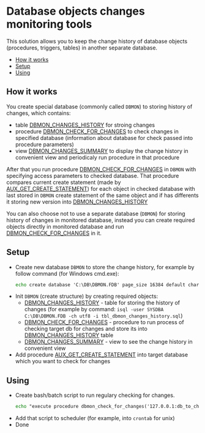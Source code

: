 # Database objects changes monitoring tools

This solution allows you to keep the change history of database objects (procedures, triggers, tables)
in another separate database.

<!-- MarkdownTOC autolink="true" lowercase="all" uri_encoding="false" -->

- [How it works](#how-it-works)
- [Setup](#setup)
- [Using](#using)

<!-- /MarkdownTOC -->


## How it works

You create special database (commonly called `DBMON`) to storing history of changes,
which contains:

- table [DBMON_CHANGES_HISTORY][] for stroing changes
- procedure [DBMON_CHECK_FOR_CHANGES][] to check changes in specified database
(information about database for check passed into procedure parameters)
- view [DBMON_CHANGES_SUMMARY][] to display the change history in convenient view
and periodicaly run procedure in that procedure

After that you run procedure [DBMON_CHECK_FOR_CHANGES][] in `DBMON`
with specifying access parameters to checked database.
That procedure compares current create statement (made by [AUX_GET_CREATE_STATEMENT][])
for each object in checked database with last stored in `DBMON` create statement of the same object
and if has differents it storing new version into [DBMON_CHANGES_HISTORY][]

You can also choose not to use a separate database (`DBMON`) for storing history of changes in monitored database,
instead you can create required objects directly in monitored database and run [DBMON_CHECK_FOR_CHANGES][] in it.


## Setup

- Create new database `DBMON` to store the change history, for example by follow command (for Windows cmd.exe):
    ```cmd
    echo create database 'C:\DB\DBMON.FDB' page_size 16384 default character set win1251; commit; | isql -user SYSDBA
    ```
- Init `DBMON` (create structure) by creating required objects:
    - [DBMON_CHANGES_HISTORY][] - table for storing the history of changes
    (for example by command: `isql -user SYSDBA C:\DB\DBMON.FDB -ch utf8 -i tbl_dbmon_changes_history.sql`)
    - [DBMON_CHECK_FOR_CHANGES][] - procedure to run process of checking target db for changes
    and store its into [DBMON_CHANGES_HISTORY][] table
    - [DBMON_CHANGES_SUMMARY][] - view to see the change history in convenient view
- Add procedure [AUX_GET_CREATE_STATEMENT][] into target database which you want to check for changes


## Using

- Create bash/batch script to run regulary checking for changes.
    ```cmd
    echo "execute procedure dbmon_check_for_changes('127.0.0.1:db_to_check', 'SYSDBA', 'masterkey');" | isql -user SYSDBA C:\DB\DBMON.FDB
    ```
- Add that script to scheduler (for example, into `crontab` for unix)
- Done


[DBMON_CHANGES_HISTORY]: tbl_dbmon_changes_history.sql
[DBMON_CHECK_FOR_CHANGES]: prc_dbmon_check_for_changes.sql
[DBMON_CHANGES_SUMMARY]: view_dbmon_changes_summary.sql
[AUX_GET_CREATE_STATEMENT]: ../prc_aux_get_create_statement.sql
